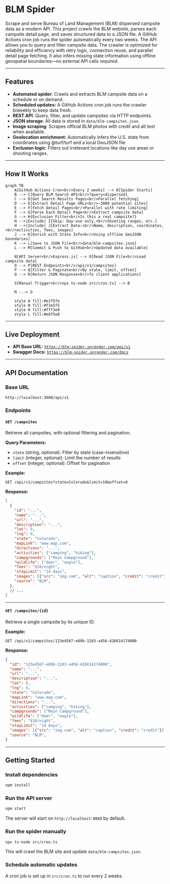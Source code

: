 # BLM Spider

Scrape and serve Bureau of Land Management (BLM) dispersed campsite data as a modern API. This project crawls the BLM website, parses each campsite detail page, and saves structured data to a JSON file. A GitHub Actions cron job runs the spider automatically every two weeks. The API allows you to query and filter campsite data. The crawler is optimized for reliability and efficiency with retry logic, connection reuse, and parallel detail page fetching. It also infers missing state information using offline geospatial boundaries—no external API calls required.

---

## Features

- **Automated spider**: Crawls and extracts BLM campsite data on a schedule or on demand.
- **Scheduled updates:** A GitHub Actions cron job runs the crawler biweekly to keep data fresh.
- **REST API**: Query, filter, and update campsites via HTTP endpoints.
- **JSON storage**: All data is stored in `data/blm-campsites.json`.
- **Image scraping**: Scrapes official BLM photos with credit and alt text when available.
- **Geolocation enrichment:** Automatically infers the U.S. state from coordinates using @turf/turf and a local GeoJSON file
- **Exclusion logic**: Filters out irrelevant locations like day use areas or shooting ranges.

---

## How It Works

```mermaid
graph TB
    A[GitHub Actions Cron<br/>Every 2 weeks] --> B[Spider Starts]
    B --> C[Query BLM Search API<br/>?query=dispersed]
    C --> D[Get Search Results Pages<br/>Parallel fetching]
    D --> E[Extract Detail Page URLs<br/>~3000 potential sites]
    E --> F[Fetch Detail Pages<br/>Parallel with rate limiting]
    F --> G[Parse Each Detail Page<br/>Extract campsite data]
    G --> H{Exclusion Filter<br/>Is this a real campsite?}
    H -->|Exclude| I[Skip: Day-use only,<br/>Shooting ranges, etc.]
    H -->|Include| J[Extract Data:<br/>Name, description, coordinates,<br/>activities, fees, images]
    J --> K[Enrich with State Info<br/>Using offline GeoJSON boundaries]
    K --> L[Save to JSON File<br/>data/blm-campsites.json]
    L --> M[Commit & Push to GitHub<br/>Updated data available]
    
    N[API Server<br/>Express.js] --> O[Read JSON File<br/>Load campsite data]
    O --> P[REST Endpoints<br/>/api/v1/campsites]
    P --> Q[Filter & Paginate<br/>By state, limit, offset]
    Q --> R[Return JSON Response<br/>To client applications]
    
    S[Manual Trigger<br/>npx ts-node src/cron.ts] --> B
    
    M -.-> O
    
    style A fill:#e1f5fe
    style N fill:#f3e5f5
    style H fill:#fff3e0
    style L fill:#e8f5e8
```

---

## Live Deployment

- **API Base URL:** [`https://blm-spider.onrender.com/api/v1`](https://blm-spider-api.onrender.com/api/v1)
- **Swagger Docs:** [`https://blm-spider.onrender.com/docs`](https://blm-spider-api.onrender.com/docs)

---

## API Documentation

### Base URL
```
http://localhost:3000/api/v1
```

### Endpoints

#### `GET /campsites`
Retrieve all campsites, with optional filtering and pagination.

**Query Parameters:**
- `state` (string, optional): Filter by state (case-insensitive)
- `limit` (integer, optional): Limit the number of results
- `offset` (integer, optional): Offset for pagination

**Example:**
```
GET /api/v1/campsites?state=Colorado&limit=10&offset=0
```

**Response:**
```json
[
  {
    "id": "...",
    "name": "...",
    "url": "...",
    "description": "...",
    "lat": 0,
    "lng": 0,
    "state": "Colorado",
    "mapLink": "www.map.com",
    "directions": "...",
    "activities": ["camping", "hiking"],
    "campgrounds": ["Main Campground"],
    "wildlife": ["deer", "eagle"],
    "fees": "$10/night",
    "stayLimit": "14 days",
    "images": [{"src": "img.com", "alt": "caption", "credit": "credit"}],
    "source": "BLM",
  },
  // ...
]
```

---

#### `GET /campsites/{id}`
Retrieve a single campsite by its unique ID.

**Example:**
```
GET /api/v1/campsites/123e4567-e89b-12d3-a456-426614174000
```

**Response:**
```json
{
  "id": "123e4567-e89b-12d3-a456-426614174000",
  "name": "...",
  "url": "...",
  "description": "...",
  "lat": 0,
  "lng": 0,
  "state": "Colorado",
  "mapLink": "www.map.com",
  "directions": "...",
  "activities": ["camping", "hiking"],
  "campgrounds": ["Main Campground"],
  "wildlife": ["deer", "eagle"],
  "fees": "$10/night",
  "stayLimit": "14 days",
  "images": [{"src": "img.com", "alt": "caption", "credit": "credit"}],
  "source": "BLM",
}
```
---

## Getting Started

### Install dependencies
```sh
npm install
```

### Run the API server
```sh
npm start
```
The server will start on `http://localhost:8080` by default.

### Run the spider manually
```sh
npx ts-node src/cron.ts
```
This will crawl the BLM site and update `data/blm-campsites.json`.

### Schedule automatic updates
A cron job is set up in `src/cron.ts` to run every 2 weeks. 
